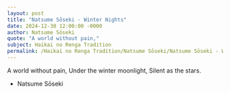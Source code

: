 ```yaml
---
layout: post
title: "Natsume Sōseki - Winter Nights"
date: 2024-12-30 12:00:00 -0000
author: Natsume Sōseki
quote: "A world without pain,"
subject: Haikai no Renga Tradition
permalink: /Haikai no Renga Tradition/Natsume Sōseki/Natsume Sōseki - Winter Nights
---
```


A world without pain,
Under the winter moonlight,
Silent as the stars.

- Natsume Sōseki
